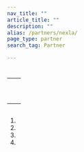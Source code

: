 ```yaml
---
nav_title: ""
article_title: ""
description: ""
alias: /partners/nexla/
page_type: partner
search_tag: Partner

---
```


# 

>    



## 

|  |  |
|---|---|
|  |  |
|  |  <br><br>  |
|   |   |


## 

  

## 

###  

 

###  

#### 
1. 
2.  
3. 
4.  



#### 



###  

 

###  

  

## 

  

